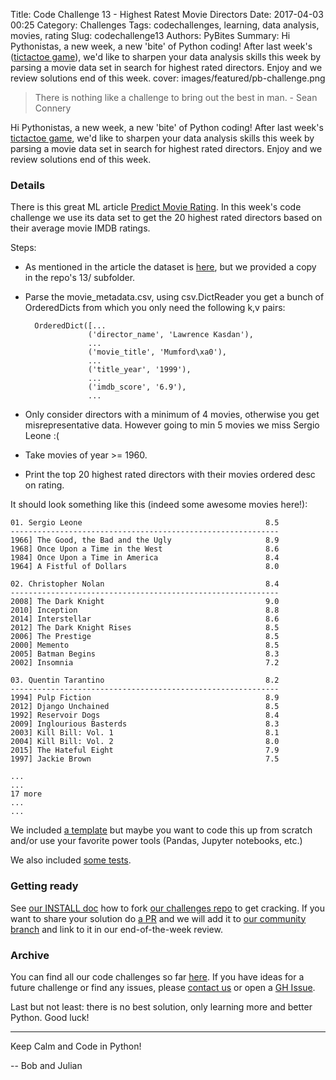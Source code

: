 Title: Code Challenge 13 - Highest Ratest Movie Directors
Date: 2017-04-03 00:25
Category: Challenges
Tags: codechallenges, learning, data analysis, movies, rating
Slug: codechallenge13
Authors: PyBites
Summary: Hi Pythonistas, a new week, a new 'bite' of Python coding! After last week's ([tictactoe game](http://pybit.es/codechallenge12.html)), we'd like to sharpen your data analysis skills this week by parsing a movie data set in search for highest rated directors. Enjoy and we review solutions end of this week.
cover: images/featured/pb-challenge.png

> There is nothing like a challenge to bring out the best in man. - Sean Connery

Hi Pythonistas, a new week, a new 'bite' of Python coding! After last week's [tictactoe game](http://pybit.es/codechallenge12.html), we'd like to sharpen your data analysis skills this week by parsing a movie data set in search for highest rated directors. Enjoy and we review solutions end of this week.

### Details

There is this great ML article [Predict Movie Rating](https://blog.nycdatascience.com/student-works/machine-learning/movie-rating-prediction/). In this week's code challenge we use its data set to get the 20 highest rated directors based on their average movie IMDB ratings. 

Steps:

* As mentioned in the article the dataset is [here](https://raw.githubusercontent.com/sundeepblue/movie_rating_prediction/master/movie_metadata.csv), but we provided a copy in the repo's 13/ subfolder.

* Parse the movie_metadata.csv, using csv.DictReader you get a bunch of OrderedDicts from which you only need the following k,v pairs:

		OrderedDict([...
					('director_name', 'Lawrence Kasdan'),   
					...
					('movie_title', 'Mumford\xa0'),
					...
					('title_year', '1999'),
					...
					('imdb_score', '6.9'),
					...

* Only consider directors with a minimum of 4 movies, otherwise you get misrepresentative data. However going to min 5 movies we miss Sergio Leone :(

* Take movies of year >= 1960.

* Print the top 20 highest rated directors with their movies ordered desc on rating.

It should look something like this (indeed some awesome movies here!):

	01. Sergio Leone                                         8.5
	------------------------------------------------------------
	1966] The Good, the Bad and the Ugly                     8.9
	1968] Once Upon a Time in the West                       8.6
	1984] Once Upon a Time in America                        8.4
	1964] A Fistful of Dollars                               8.0

	02. Christopher Nolan                                    8.4
	------------------------------------------------------------
	2008] The Dark Knight                                    9.0
	2010] Inception                                          8.8
	2014] Interstellar                                       8.6
	2012] The Dark Knight Rises                              8.5
	2006] The Prestige                                       8.5
	2000] Memento                                            8.5
	2005] Batman Begins                                      8.3
	2002] Insomnia                                           7.2

	03. Quentin Tarantino                                    8.2
	------------------------------------------------------------
	1994] Pulp Fiction                                       8.9
	2012] Django Unchained                                   8.5
	1992] Reservoir Dogs                                     8.4
	2009] Inglourious Basterds                               8.3
	2003] Kill Bill: Vol. 1                                  8.1
	2004] Kill Bill: Vol. 2                                  8.0
	2015] The Hateful Eight                                  7.9
	1997] Jackie Brown                                       7.5

	...
	...
	17 more 
	...
	...

We included [a template](https://github.com/pybites/challenges/tree/master/13/directors-template.py) but maybe you want to code this up from scratch and/or use your favorite power tools (Pandas, Jupyter notebooks, etc.)

We also included [some tests](https://github.com/pybites/challenges/blob/master/13/test_directors.py).

### Getting ready 

See [our INSTALL doc](https://github.com/pybites/challenges/blob/master/INSTALL.md) how to fork [our challenges repo](https://github.com/pybites/challenges) to get cracking. If you want to share your solution do [a PR](https://github.com/pybites/challenges/compare) and we will add it to [our community branch](https://github.com/pybites/challenges/tree/community) and link to it in our end-of-the-week review.

### Archive

You can find all our code challenges so far [here](http://pybit.es/pages/challenges.html). If you have ideas for a future challenge or find any issues, please [contact us](http://pybit.es/pages/about.html) or open a [GH Issue](https://github.com/pybites/challenges/issues).

Last but not least: there is no best solution, only learning more and better Python. Good luck!

---

Keep Calm and Code in Python!

-- Bob and Julian
